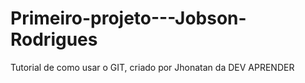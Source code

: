 # Primeiro-projeto---Jobson-Rodrigues
Tutorial de como usar o GIT, criado por Jhonatan da DEV APRENDER
